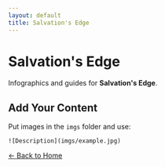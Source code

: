 ```yaml
---
layout: default
title: Salvation's Edge
---
```


<div class="container">
<h1>Salvation's Edge</h1>
<p>Infographics and guides for <strong>Salvation's Edge</strong>.</p>
</div>

## Add Your Content

Put images in the `imgs` folder and use:

`![Description](imgs/example.jpg)`

[← Back to Home](../../index.html)
